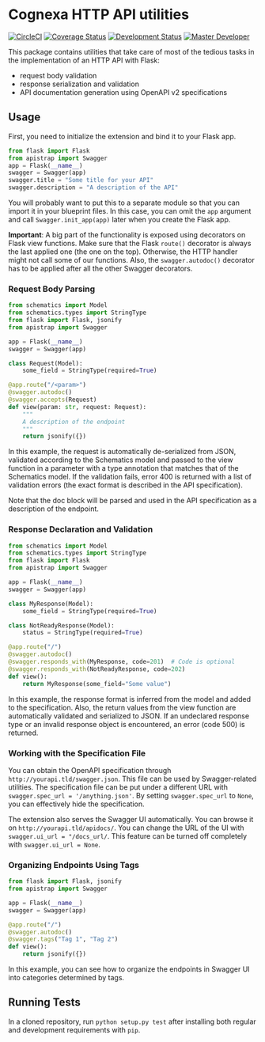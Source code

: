 # Cognexa HTTP API utilities

[![CircleCI](https://circleci.com/gh/Cognexa/apistrap/tree/dev.svg?style=shield&circle-token=74491da8e8fa3528ab1566beffd13d3386acefa0)](https://circleci.com/gh/Cognexa/apistrap/tree/master)
[![Coverage Status](https://coveralls.io/repos/github/Cognexa/apistrap/badge.svg?branch=dev)](https://coveralls.io/github/Cognexa/apistrap?branch=dev)
[![Development Status](https://img.shields.io/badge/status-CX%20Regular-brightgreen.svg?style=flat)]()
[![Master Developer](https://img.shields.io/badge/master-Jan%20Buchar-lightgrey.svg?style=flat)]()

This package contains utilities that take care of most of the tedious tasks in the implementation of an HTTP API with 
Flask:

- request body validation
- response serialization and validation
- API documentation generation using OpenAPI v2 specifications

## Usage

First, you need to initialize the extension and bind it to your Flask app.

```python
from flask import Flask
from apistrap import Swagger
app = Flask(__name__)
swagger = Swagger(app)
swagger.title = "Some title for your API"
swagger.description = "A description of the API"
```

You will probably want to put this to a separate module so that you can import it in your blueprint files. In this case,
you can omit the `app` argument and call `Swagger.init_app(app)` later when you create the Flask app.

**Important**: A big part of the functionality is exposed using decorators on Flask view functions. Make sure that the 
Flask `route()` decorator is always the last applied one (the one on the top). Otherwise, the HTTP handler might not 
call some of our functions. Also, the `swagger.autodoc()` decorator has to be applied after all the other Swagger 
decorators.

### Request Body Parsing

```python
from schematics import Model
from schematics.types import StringType
from flask import Flask, jsonify
from apistrap import Swagger

app = Flask(__name__)
swagger = Swagger(app)

class Request(Model):
    some_field = StringType(required=True)

@app.route("/<param>")
@swagger.autodoc()
@swagger.accepts(Request)
def view(param: str, request: Request):
    """
    A description of the endpoint
    """
    return jsonify({})
```

In this example, the request is automatically de-serialized from JSON, validated according to the Schematics model and 
passed to the view function in a parameter with a type annotation that matches that of the Schematics model. If the 
validation fails, error 400 is returned with a list of validation errors (the exact format is described in the API 
specification).

Note that the doc block will be parsed and used in the API specification as a description of the endpoint.

### Response Declaration and Validation

```python
from schematics import Model
from schematics.types import StringType
from flask import Flask
from apistrap import Swagger

app = Flask(__name__)
swagger = Swagger(app)

class MyResponse(Model):
    some_field = StringType(required=True)

class NotReadyResponse(Model):
    status = StringType(required=True)

@app.route("/")
@swagger.autodoc()
@swagger.responds_with(MyResponse, code=201)  # Code is optional
@swagger.responds_with(NotReadyResponse, code=202)
def view():
    return MyResponse(some_field="Some value")
```

In this example, the response format is inferred from the model and added to the specification. Also, the return values
from the view function are automatically validated and serialized to JSON. If an undeclared response type or an invalid 
response object is encountered, an error (code 500) is returned.

### Working with the Specification File

You can obtain the OpenAPI specification through `http://yourapi.tld/swagger.json`. This file can be used by 
Swagger-related utilities. The specification file can be put under a different URL with 
`swagger.spec_url = '/anything.json'`. By setting `swagger.spec_url` to `None`, you can effectively hide the 
specification.

The extension also serves the Swagger UI automatically. You can browse it on `http://yourapi.tld/apidocs/`. You can 
change the URL of the UI with `swagger.ui_url = "/docs_url/`. This feature can be turned off completely with 
`swagger.ui_url = None`.

### Organizing Endpoints Using Tags

```python
from flask import Flask, jsonify
from apistrap import Swagger

app = Flask(__name__)
swagger = Swagger(app)

@app.route("/")
@swagger.autodoc()
@swagger.tags("Tag 1", "Tag 2")
def view():
    return jsonify({})
```

In this example, you can see how to organize the endpoints in Swagger UI into categories determined by tags.

## Running Tests

In a cloned repository, run `python setup.py test` after installing both regular and development requirements with 
`pip`.
